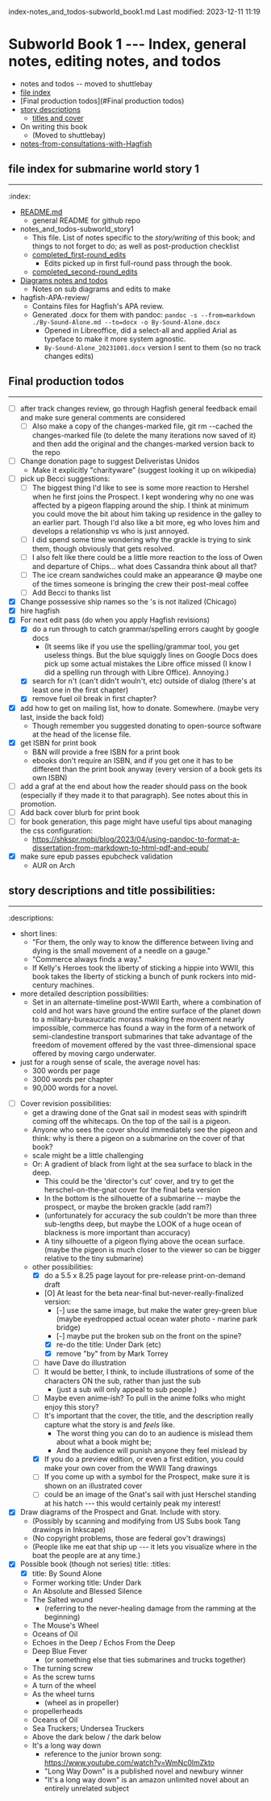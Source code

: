 index-notes_and_todos-subworld_book1.md
Last modified: 2023-12-11 11:19

# Subworld Book 1 --- Index, general notes, editing notes, and todos
* notes and todos -- moved to shuttlebay
* [file index](#index)
* [Final production todos](#Final production todos)
* [story descriptions](#descriptions)
	* [titles and cover](#titles)
* On writing this book
	* (Moved to shuttlebay)
* [notes-from-consultations-with-Hagfish](notes-from-consultations-with-Hagfish)


## file index for submarine world story 1
--------------------------------------------------------------------------------
:index:
* [README.md](../README.md)
	* general README for github repo
* notes_and_todos-subworld_story1
	* This file. List of notes specific to the _story/writing_ of this book; and things to not forget to do; as well as post-production checklist
	* [completed_first-round_edits](./completed_first-round_edits.md)
		* Edits picked up in first full-round pass through the book.
	* [completed_second-round_edits](./completed_second-round_edits.md)
* [Diagrams notes and todos](./notes-on-sub-diagrams)
	* Notes on sub diagrams and edits to make
* hagfish-APA-review/
	* Contains files for Hagfish's APA review.
	* Generated .docx for them with pandoc: ```pandoc -s --from=markdown ./By-Sound-Alone.md --to=docx -o By-Sound-Alone.docx```
		* Opened in Libreoffice, did a select-all and applied Arial as typeface to make it more system agnostic.
		* ```By-Sound-Alone_20231001.docx``` version I sent to them (so no track changes edits)

## Final production todos
--------------------------------------------------------------------------------
* [ ] after track changes review, go through Hagfish general feedback email and make sure general comments are considered
    * [ ] Also make a copy of the changes-marked file, git rm --cached the changes-marked file (to delete the many iterations now saved of it) and then add the original and the changes-marked version back to the repo
* [ ] Change donation page to suggest Deliveristas Unidos
    * Make it explicitly "charityware" (suggest looking it up on wikipedia)
* [ ] pick up Becci suggestions:
    * [ ] The biggest thing I'd like to see is some more reaction to Hershel when he first joins the Prospect. I kept wondering why no one was affected by a pigeon flapping around the ship. I think at minimum you could move the bit about him taking up residence in the galley to an earlier part. Though I'd also like a bit more, eg who loves him and develops a relationship vs who is just annoyed.
    * [ ] I did spend some time wondering why the grackle is trying to sink them, though obviously that gets resolved.
    * [ ] I also felt like there could be a little more reaction to the loss of Owen and departure of Chips...  what does Cassandra think about all that?
    * [ ] The ice cream sandwiches could make an appearance 😅 maybe one of the times someone is bringing the crew their post-meal coffee
    * [ ] Add Becci to thanks list
* [X] Change possessive ship names so the 's is not italized (Chicago)
* [X] hire hagfish
* [X] For next edit pass (do when you apply Hagfish revisions)
	* [X] do a run through to catch grammar/spelling errors caught by google docs
		* (It seems like if you use the spelling/grammar tool, you get useless things. But the blue squiggly lines on Google Docs does pick up some actual mistakes the Libre office missed (I know I did a spelling run through with Libre Office). Annoying.)
	* [X] search for n't (can't didn't wouln't, etc) outside of dialog (there's at least one in the first chapter)
	* [X] remove fuel oil break in first chapter?
* [X] add how to get on mailing list, how to donate. Somewhere. (maybe very last, inside the back fold)
	* Though remember you suggested donating to open-source software at the head of the license file.
* [X] get ISBN for print book
	* B&N will provide a free ISBN for a print book
	* ebooks don't require an ISBN, and if you get one it has to be different than the print book anyway (every version of a book gets its own ISBN)
* [ ] add a graf at the end about how the reader should pass on the book (especially if they made it to that paragraph). See notes about this in promotion.
* [ ] Add back cover blurb for print book
* [ ] for book generation, this page might have useful tips about managing the css configuration:
	* https://shkspr.mobi/blog/2023/04/using-pandoc-to-format-a-dissertation-from-markdown-to-html-pdf-and-epub/
* [X] make sure epub passes epubcheck validation
	* AUR on Arch


## story descriptions and title possibilities: 
--------------------------------------------------------------------------------
:descriptions:
* short lines:
	* "For them, the only way to know the difference between living and dying is the small movement of a needle on a gauge."
	* "Commerce always finds a way."
	* If Kelly's Heroes took the liberty of sticking a hippie into WWII, this book takes the liberty of sticking a bunch of punk rockers into mid-century machines. 
* more detailed description possibilities: 
	* Set in an alternate-timeline post-WWII Earth, where a combination of cold and hot wars have ground the entire surface of the planet down to a military-bureaucratic morass making free movement nearly impossible, commerce has found a way in the form of a network of semi-clandestine transport submarines that take advantage of the freedom of movement offered by the vast three-dimensional space offered by moving cargo underwater.
* just for a rough sense of scale, the average novel has:
	* 300 words per page
	* 3000 words per chapter
	* 90,000 words for a novel.
* [ ] Cover revision possibilities:
	* get a drawing done of the Gnat sail in modest seas with spindrift coming off the whitecaps. On the top of the sail is a pigeon.
	* Anyone who sees the cover should immediately see the pigeon and think: why is there a pigeon on a submarine on the cover of that book?
	* scale might be a little challenging
	* Or: A gradient of black from light at the sea surface to black in the deep.
		* This could be the 'director's cut' cover, and try to get the herschel-on-the-gnat cover for the final beta version
		* In the bottom is the silhouette of a submarine -- maybe the prospect, or maybe the broken grackle (add ram?)
		* (unfortunately for accuracy the sub couldn't be more than three sub-lengths deep, but maybe the LOOK of a huge ocean of blackness is more important than accuracy)
		* A tiny silhouette of a pigeon flying above the ocean surface. (maybe the pigeon is much closer to the viewer so can be bigger relative to the tiny submarine)
	* other possibilities:
		* [X] do a 5.5 x 8.25 page layout for pre-release print-on-demand draft
		* [O] At least for the beta near-final but-never-really-finalized version:
			* [-] use the same image, but make the water grey-green blue (maybe eyedropped actual ocean water photo - marine park bridge)
			* [-] maybe put the broken sub on the front on the spine?
			* [X] re-do the title: Under Dark (etc)
			* [X] remove "by" from by Mark Torrey
		* [ ] have Dave do illustration
		* [ ] It would be better, I think, to include illustrations of some of the characters ON the sub, rather than just the sub
			* (just a sub will only appeal to sub people.)
		* [ ] Maybe even anime-ish? To pull in the anime folks who might enjoy this story?
		* [ ] It's important that the cover, the title, and the description really capture what the story is and _feels_ like.
			* The worst thing you can do to an audience is mislead them about what a book might be;
			* And the audience will punish anyone they feel mislead by
		* [X] If you do a preview edition, or even a first edition, you could make your own cover from the WWII Tang drawings
		* [ ] If you come up with a symbol for the Prospect, make sure it is shown on an illustrated cover
		* [ ] could be an image of the Gnat's sail with just Herschel standing at his hatch --- this would certainly peak my interest!
* [X] Draw diagrams of the Prospect and Gnat. Include with story.
	* (Possibly by scanning and modifying from US Subs book Tang drawings in Inkscape) 
	* (No copyright problems, those are federal gov't drawings)
	* (People like me eat that ship up --- it lets you visualize where in the boat the people are at any time.)
* [X] Possible book (though not series) title:
:titles:
	* [X] title: By Sound Alone
	* Former working title: Under Dark
	* An Absolute and Blessed Silence
	* The Salted wound
		* (referring to the never-healing damage from the ramming at the beginning)
	* The Mouse's Wheel
	* Oceans of Oil
	* Echoes in the Deep / Echos From the Deep
	* Deep Blue Fever
		* (or something else that ties submarines and trucks together)
	* The turning screw
	* As the screw turns
	* A turn of the wheel
	* As the wheel turns
		* (wheel as in propeller)
	* propellerheads
	* Oceans of Oil
	* Sea Truckers; Undersea Truckers
	* Above the dark below / the dark below
	* It's a long way down
		* reference to the junior brown song: https://www.youtube.com/watch?v=WmNc0lmZkto 
		* "Long Way Down" is a published novel and newbury winner
		* "It's a long way down" is an amazon unlimited novel about an entirely unrelated subject




